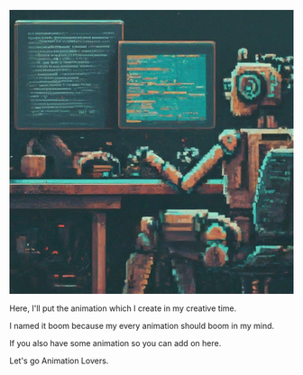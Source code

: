 ![](Gemini_Generated_Image_ygintjygintjygin.jpg)

Here, I'll put the animation which I create in my creative time.

I named it boom because my every animation should boom in my mind.

If you also have some animation so you can add on here.

Let's go Animation Lovers.
